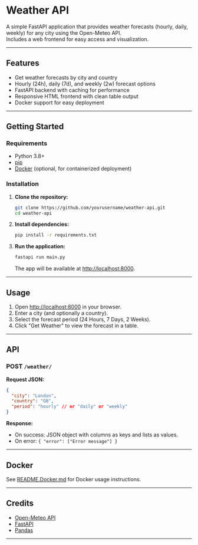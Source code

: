 # Weather API

A simple FastAPI application that provides weather forecasts (hourly, daily, weekly) for any city using the Open-Meteo API.  
Includes a web frontend for easy access and visualization.

---

## Features

- Get weather forecasts by city and country
- Hourly (24h), daily (7d), and weekly (2w) forecast options
- FastAPI backend with caching for performance
- Responsive HTML frontend with clean table output
- Docker support for easy deployment

---

## Getting Started

### Requirements

- Python 3.8+
- [pip](https://pip.pypa.io/en/stable/)
- [Docker](https://www.docker.com/) (optional, for containerized deployment)

### Installation

1. **Clone the repository:**
    ```sh
    git clone https://github.com/yourusername/weather-api.git
    cd weather-api
    ```

2. **Install dependencies:**
    ```sh
    pip install -r requirements.txt
    ```

3. **Run the application:**
    ```sh
    fastapi run main.py
    ```
    The app will be available at [http://localhost:8000](http://localhost:8000).

---

## Usage

1. Open [http://localhost:8000](http://localhost:8000) in your browser.
2. Enter a city (and optionally a country).
3. Select the forecast period (24 Hours, 7 Days, 2 Weeks).
4. Click "Get Weather" to view the forecast in a table.

---

## API

### POST `/weather/`

**Request JSON:**
```json
{
  "city": "London",
  "country": "GB",
  "period": "hourly" // or "daily" or "weekly"
}
```

**Response:**
- On success: JSON object with columns as keys and lists as values.
- On error: `{ "error": ["Error message"] }`

---

## Docker

See [README.Docker.md](README.Docker.md) for Docker usage instructions.

---

## Credits

- [Open-Meteo API](https://open-meteo.com/)
- [FastAPI](https://fastapi.tiangolo.com/)
- [Pandas](https://pandas.pydata.org/)

---